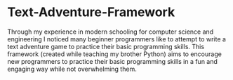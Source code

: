 # Text-Adventure-Framework

Through my experience in modern schooling for computer science and engineering I noticed many beginner programmers like to attempt to write a text adventure game to practice their basic programming skills. This framework (created while teaching my brother Python) aims to encourage new programmers to practice their basic programming skills in a fun and engaging way while not overwhelming them.

